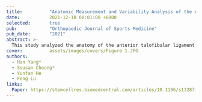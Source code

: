 ```yaml
---
title:          "Anatomic Measurement and Variability Analysis of the Anterior Talofibular Ligament and Calcaneofibular Ligament of the Ankle"
date:           2021-12-18 00:01:00 +0800
selected:       true
pub:            "Orthopaedic Journal of Sports Medicine"
pub_date:       "2021"
abstract: >-
  This study analyzed the anatomy of the anterior talofibular ligament (ATFL) and calcaneofibular ligament (CFL) in 66 ankle specimens. It found significant variability in the size and shape of the ATFL, while the angle between the ATFL and CFL remained consistent. Most CFLs attached anterior to the tip of the fibula, rather than directly at the tip. These findings provide essential anatomical data to improve surgical treatment of lateral ankle ligament injuries.
cover:          assets/images/covers/Figure 1.JPG
authors:
  - Han Yang*
  - Sousan Cheong*
  - Yunfan He
  - Feng Lu
links:
  Paper: https://stemcellres.biomedcentral.com/articles/10.1186/s13287-023-03543-w
---
```

